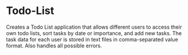 # Todo-List
Creates a Todo List application that allows different users to access their own todo lists, sort tasks by date or importance, and add new tasks. The task data for each user is stored in text files in comma-separated value format. Also handles all possible errors.
